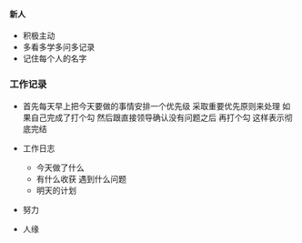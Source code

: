 #### 新人

* 积极主动
* 多看多学多问多记录
* 记住每个人的名字





### 工作记录

* 首先每天早上把今天要做的事情安排一个优先级 采取重要优先原则来处理 如果自己完成了打个勾 然后跟直接领导确认没有问题之后 再打个勾 这样表示彻底完结
* 工作日志 
  * 今天做了什么
  * 有什么收获 遇到什么问题
  * 明天的计划



* 努力
* 人缘